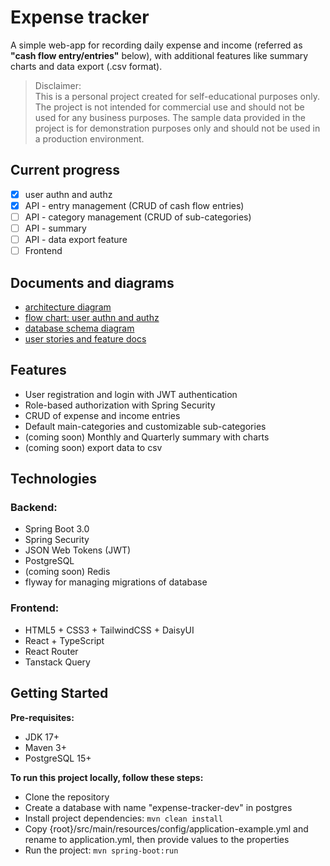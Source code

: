 # Expense tracker
A simple web-app for recording daily expense and income (referred as **"cash flow entry/entries"** below), with additional features like summary charts and data export (.csv format).

> Disclaimer:\
This is a personal project created for self-educational purposes only. The project is not intended for commercial use and should not be used for any business purposes. The sample data provided in the project is for demonstration purposes only and should not be used in a production environment.

## Current progress
- [x] user authn and authz
- [x] API - entry management (CRUD of cash flow entries)
- [ ] API - category management (CRUD of sub-categories)
- [ ] API - summary
- [ ] API - data export feature
- [ ] Frontend

## Documents and diagrams
* [architecture diagram](https://drive.google.com/file/d/1q8qgHq0GXpBl41hYh5B6d29jk3lLbQMD/view?usp=sharing)
* [flow chart: user authn and authz](https://drive.google.com/file/d/1SFnOpeTubxwxClAftG0mQcrLqShgxnIM/view?usp=sharing)
* [database schema diagram](https://dbdiagram.io/d/expense-tracker-schemas-65e6f6facd45b569fb8f7bc2)
* [user stories and feature docs](https://docs.google.com/document/d/10onw7LpOAhK6mIHp1EcKWzmyNLCif9wRY8lE8zEtit8/edit?usp=sharing)

## Features
* User registration and login with JWT authentication
* Role-based authorization with Spring Security
* CRUD of expense and income entries
* Default main-categories and customizable sub-categories
* (coming soon) Monthly and Quarterly summary with charts
* (coming soon) export data to csv

## Technologies
### Backend:
* Spring Boot 3.0
* Spring Security
* JSON Web Tokens (JWT)
* PostgreSQL
* (coming soon) Redis
* flyway for managing migrations of database
### Frontend:
* HTML5 + CSS3 + TailwindCSS + DaisyUI
* React + TypeScript
* React Router
* Tanstack Query

## Getting Started
**Pre-requisites:**
* JDK 17+
* Maven 3+
* PostgreSQL 15+

**To run this project locally, follow these steps:**
* Clone the repository
* Create a database with name "expense-tracker-dev" in postgres
* Install project dependencies: `mvn clean install`
* Copy {root}/src/main/resources/config/application-example.yml and rename to application.yml, then provide values to the properties
* Run the project: `mvn spring-boot:run`